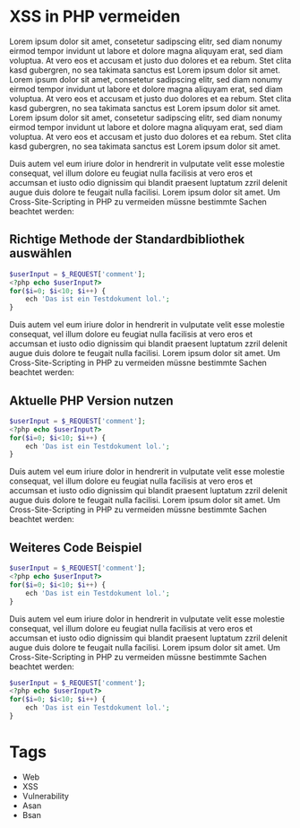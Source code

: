 # XSS in PHP vermeiden
Lorem ipsum dolor sit amet, consetetur sadipscing elitr, sed diam nonumy eirmod tempor invidunt ut labore et dolore magna aliquyam erat, sed diam voluptua. At vero eos et accusam et justo duo dolores et ea rebum. Stet clita kasd gubergren, no sea takimata sanctus est Lorem ipsum dolor sit amet. Lorem ipsum dolor sit amet, consetetur sadipscing elitr, sed diam nonumy eirmod tempor invidunt ut labore et dolore magna aliquyam erat, sed diam voluptua. At vero eos et accusam et justo duo dolores et ea rebum. Stet clita kasd gubergren, no sea takimata sanctus est Lorem ipsum dolor sit amet. Lorem ipsum dolor sit amet, consetetur sadipscing elitr, sed diam nonumy eirmod tempor invidunt ut labore et dolore magna aliquyam erat, sed diam voluptua. At vero eos et accusam et justo duo dolores et ea rebum. Stet clita kasd gubergren, no sea takimata sanctus est Lorem ipsum dolor sit amet.   

Duis autem vel eum iriure dolor in hendrerit in vulputate velit esse molestie consequat, vel illum dolore eu feugiat nulla facilisis at vero eros et accumsan et iusto odio dignissim qui blandit praesent luptatum zzril delenit augue duis dolore te feugait nulla facilisi. Lorem ipsum dolor sit amet.
Um Cross-Site-Scripting in PHP zu vermeiden müssne bestimmte Sachen beachtet werden:
## Richtige Methode der Standardbibliothek auswählen
```php
$userInput = $_REQUEST['comment'];
<?php echo $userInput?>
for($i=0; $i<10; $i++) {
    ech 'Das ist ein Testdokument lol.';
}
```

Duis autem vel eum iriure dolor in hendrerit in vulputate velit esse molestie consequat, vel illum dolore eu feugiat nulla facilisis at vero eros et accumsan et iusto odio dignissim qui blandit praesent luptatum zzril delenit augue duis dolore te feugait nulla facilisi. Lorem ipsum dolor sit amet.
Um Cross-Site-Scripting in PHP zu vermeiden müssne bestimmte Sachen beachtet werden:
## Aktuelle PHP Version nutzen
```php
$userInput = $_REQUEST['comment'];
<?php echo $userInput?>
for($i=0; $i<10; $i++) {
    ech 'Das ist ein Testdokument lol.';
}
```

Duis autem vel eum iriure dolor in hendrerit in vulputate velit esse molestie consequat, vel illum dolore eu feugiat nulla facilisis at vero eros et accumsan et iusto odio dignissim qui blandit praesent luptatum zzril delenit augue duis dolore te feugait nulla facilisi. Lorem ipsum dolor sit amet.
Um Cross-Site-Scripting in PHP zu vermeiden müssne bestimmte Sachen beachtet werden:
## Weiteres Code Beispiel
```php
$userInput = $_REQUEST['comment'];
<?php echo $userInput?>
for($i=0; $i<10; $i++) {
    ech 'Das ist ein Testdokument lol.';
}
```

Duis autem vel eum iriure dolor in hendrerit in vulputate velit esse molestie consequat, vel illum dolore eu feugiat nulla facilisis at vero eros et accumsan et iusto odio dignissim qui blandit praesent luptatum zzril delenit augue duis dolore te feugait nulla facilisi. Lorem ipsum dolor sit amet.
Um Cross-Site-Scripting in PHP zu vermeiden müssne bestimmte Sachen beachtet werden:
```php
$userInput = $_REQUEST['comment'];
<?php echo $userInput?>
for($i=0; $i<10; $i++) {
    ech 'Das ist ein Testdokument lol.';
}
```
# Tags
- Web
- XSS
- Vulnerability
 - Asan
 - Bsan